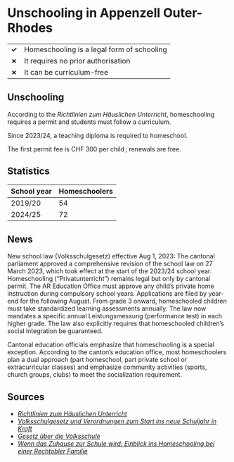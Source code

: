 # Unschooling in Appenzell Outer-Rhodes

|       |                                            |
| ----- | ------------------------------------------ |
| **✓** | Homeschooling is a legal form of schooling |
| **✗** | It requires no prior authorisation         |
| **✗** | It can be curriculum-free                  |

## Unschooling

According to the _Richtlinien zum Häuslichen Unterricht_, homeschooling requires a permit and students must follow a curriculum.

Since 2023/24, a teaching diploma is required to homeschool.

The first permit fee is CHF 300 per child ; renewals are free.

## Statistics

| School year | Homeschoolers |
| ----------- | ------------- |
| 2019/20     | 54            |
| 2024/25     | 72            |

## News

New school law (Volksschulgesetz) effective Aug 1, 2023: The cantonal parliament approved a comprehensive revision of the school law on 27 March 2023, which took effect at the start of the 2023/24 school year.
Homeschooling (“Privatunterricht”) remains legal but only by cantonal permit. The AR Education Office must approve any child’s private home instruction during compulsory school years. Applications are filed by year-end for the following August.
From grade 3 onward, homeschooled children must take standardized learning assessments annually.
The law now mandates a specific annual Leistungsmessung (performance test) in each higher grade.
The law also explicitly requires that homeschooled children’s social integration
be guaranteed.

Cantonal education officials emphasize that homeschooling is a special exception.
According to the canton’s education office, most homeschoolers plan a dual
approach (part homeschool, part private school or extracurricular classes) and
emphasize community activities (sports, church groups, clubs) to meet the
socialization requirement.

## Sources

- [_Richtlinien zum Häuslichen Unterricht_](https://www.ar.ch/fileadmin/user_upload/Departement_Bildung_Kultur/Amt_fuer_Volksschule/E-Handbuch_Volksschule/Richtlinien_zum_Haeuslichen_Unterricht.pdf)
- [_Volksschulgesetz und Verordnungen zum Start ins neue Schuljahr in Kraft_](https://ar.ch/schnellzugriff/medienmitteilungen-der-kantonalen-verwaltung/detail/news/volksschulgesetz-und-verordnungen-zum-start-ins-neue-schuljahr-in-kraft/#:~:text=Der%20Ausserrhoder%20Kantonsrat%20verabschiedete%20das,zum%20Start%20des%20neuen%20Schuljahrs)
- [_Gesetz über die Volksschule_](https://www.lexfind.ch/tolv/236231/de#:~:text=2%20Die%20Erf%C3%BCllung%20der%20Schulpflicht,der%20unterrichteten%20Lernenden%20gew%C3%A4hrleistet%20ist)
- [_Wenn das Zuhause zur Schule wird: Einblick ins Homeschooling bei einer Rechtobler Familie_](https://www.appenzellerzeitung.ch/ostschweiz/appenzellerland/bildung-einblick-ins-homeschooling-bei-einer-rechtobler-familie-wenn-das-zuhause-zur-schule-wird-ld.2757174)
